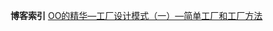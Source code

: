 **博客索引**
[OO的精华—工厂设计模式（一）—简单工厂和工厂方法](https://github.com/cuihengyuan/cuihengyuan.github.io/blob/master/OO%E7%9A%84%E7%B2%BE%E5%8D%8E%E2%80%94%E5%B7%A5%E5%8E%82%E8%AE%BE%E8%AE%A1%E6%A8%A1%E5%BC%8F.md)
